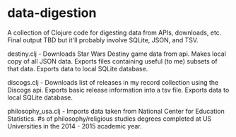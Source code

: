 # data-digestion

A collection of Clojure code for digesting data from APIs, downloads, etc. Final output TBD but it'll probably involve SQLite, JSON, and TSV.


destiny.clj - Downloads Star Wars Destiny game data from api. 
              Makes local copy of all JSON data.
              Exports files containing useful (to me) subsets of that data. 
              Exports data to local SQLite database.
              

discogs.clj - Downloads list of releases in my record collection using the Discogs api.
              Exports basic release information into a tsv file.
              Exports data to local SQLite database.
              
philosophy_usa.clj - Imports data taken from National Center for Education Statistics.
                     #s of philosophy/religious studies degrees 
                     completed at US Universities in the 2014 - 2015 academic year.